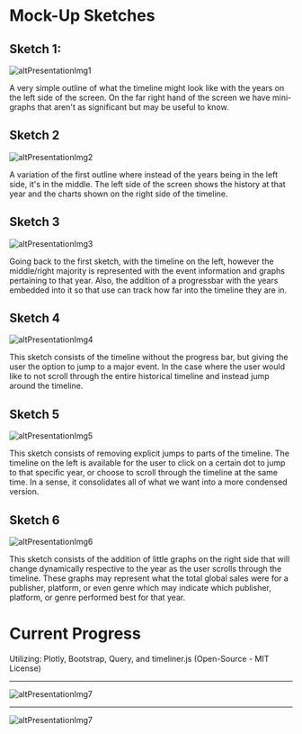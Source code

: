 # Mock-Up Sketches

## Sketch 1:

![altPresentationImg1](PresentationImg6.png)

A very simple outline of what the timeline might look like with the years on the left side of the screen.
On the far right hand of the screen we have mini-graphs that aren't as significant but may be useful to know.

## Sketch 2

![altPresentationImg2](PresentationImg5.png)

A variation of the first outline where instead of the years being in the left side, it's in the middle.
The left side of the screen shows the history at that year and the charts shown on the right side of the
timeline.

## Sketch 3

![altPresentationImg3](PresentationImg4.png)

Going back to the first sketch, with the timeline on the left, however the middle/right majority is represented with
the event information and graphs pertaining to that year. Also, the addition of a progressbar with the years
embedded into it so that use can track how far into the timeline they are in.

## Sketch 4

![altPresentationImg4](PresentationImg3.png)

This sketch consists of the timeline without the progress bar, but giving the user the option to jump to a major event.
In the case where the user would like to not scroll through the entire historical timeline and instead jump around
the timeline.

## Sketch 5

![altPresentationImg5](PresentationImg2.png)

This sketch consists of removing explicit jumps to parts of the timeline. The timeline on the left is available for 
the user to click on a certain dot to jump to that specific year, or choose to scroll through the timeline at the same time.
In a sense, it consolidates all of what we want into a more condensed version.

## Sketch 6

![altPresentationImg6](PresentationImg1.png)

This sketch consists of the addition of little graphs on the right side that will change dynamically
respective to the year as the user scrolls through the timeline. These graphs may represent what the
total global sales were for a publisher, platform, or even genre which may indicate which publisher, 
platform, or genre performed best for that year.

# Current Progress

Utilizing: Plotly, Bootstrap, Query, and timeliner.js (Open-Source - MIT License)

---

![altPresentationImg7](PresentationImg8.png)

---

![altPresentationImg7](PresentationImg7.png)
